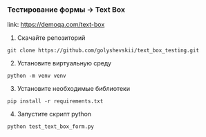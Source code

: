 ### Тестирование формы -> Text Box

link:
https://demoqa.com/text-box

1. Скачайте репозиторий
```
git clone https://github.com/golyshevskii/text_box_testing.git
```
2. Установите виртуальную среду
```
python -m venv venv
```
3. Установите необходимые библиотеки
```
pip install -r requirements.txt
```
4. Запустите скрипт python
```
python test_text_box_form.py
```

